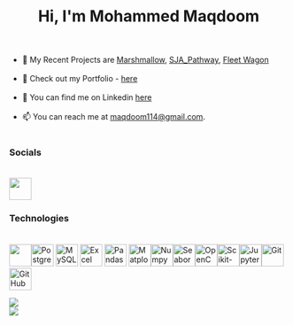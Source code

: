 <h1 align="center">Hi, I'm Mohammed Maqdoom <br><br> </h1>


- 🔭 My Recent Projects are [Marshmallow](https://my-marshmallow.netlify.app/), [SJA_Pathway](https://github.com/musaibxandra/SJA-Pathway), [Fleet Wagon](https://github.com/musaibxandra/Fleet-Wagon)<br><br>
- 🔗 Check out my Portfolio - [here](https://mohammedmaqdoom.super.site)<br><br>
- 🤔 You can find me on Linkedin [here](https://www.linkedin.com/in/musaibxandra/)<br><br>
- 📫 You can reach me at maqdoom114@gmail.com.<br><br>


### Socials <br><br>

<a href="https://www.linkedin.com/in/musaibxandra">
  <img src="https://cdn.jsdelivr.net/gh/devicons/devicon/icons/linkedin/linkedin-original.svg" width="40" height="40"/>
</a>

### Technologies <br><br>

<img src="https://cdn.jsdelivr.net/gh/devicons/devicon/icons/python/python-original.svg" width="40" height="40"/><img src="https://cdn.jsdelivr.net/gh/devicons/devicon/icons/postgresql/postgresql-original.svg" width="40" height="40" alt="PostgreSQL"/> <img src="https://cdn.jsdelivr.net/gh/devicons/devicon/icons/mysql/mysql-original.svg" width="40" height="40" alt="MySQL"/> <img src="https://cdn.jsdelivr.net/gh/devicons/devicon/icons/microsoftsqlserver/microsoftsqlserver-plain.svg" width="40" height="40" alt="Excel"/> <img src="https://cdn.jsdelivr.net/gh/devicons/devicon/icons/pandas/pandas-original.svg" width="40" height="40" alt="Pandas"/> <img src="https://cdn.jsdelivr.net/gh/devicons/devicon/icons/matplotlib/matplotlib-original.svg" width="40" height="40" alt="Matplotlib"/><img src="https://cdn.jsdelivr.net/gh/devicons/devicon/icons/numpy/numpy-original.svg" width="40" height="40" alt="Numpy"/><img src="https://seaborn.pydata.org/_static/logo-wide-lightbg.svg" width="40" height="40" alt="Seaborn"/><img src="https://cdn.jsdelivr.net/gh/devicons/devicon/icons/opencv/opencv-original.svg" width="40" height="40" alt="OpenCV"/><img src="https://upload.wikimedia.org/wikipedia/commons/0/05/Scikit_learn_logo_small.svg" width="40" height="40" alt="Scikit-learn"/><img src="https://cdn.jsdelivr.net/gh/devicons/devicon/icons/jupyter/jupyter-original.svg" width="40" height="40" alt="Jupyter Notebook"/><img src="https://cdn.jsdelivr.net/gh/devicons/devicon/icons/git/git-original.svg" width="40" height="40" alt="Git"/> <img src="https://cdn.jsdelivr.net/gh/devicons/devicon/icons/github/github-original.svg" width="40" height="40" alt="GitHub"/>





![](https://github-readme-streak-stats.herokuapp.com/?user=musaibxandra&theme=default_repocard&hide_border=false)<br/>
![](https://github-readme-stats.vercel.app/api/top-langs/?username=musaibxandra&theme=default_repocard&hide_border=false&include_all_commits=false&count_private=false&layout=compact)


<!-- Proudly created with GPRM ( https://gprm.itsvg.in ) -->
